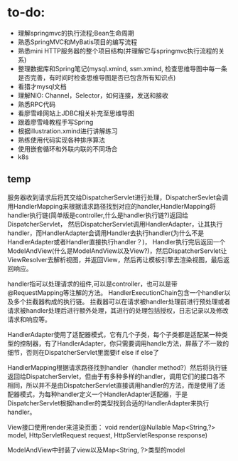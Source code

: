 ﻿# to-do:

- 理解springmvc的执行流程;Bean生命周期
- 熟悉SpringMVC和MyBatis项目的编写流程
- 熟悉mini HTTP服务器的整个项目结构(并理解它与springmvc执行流程的关系)
- 整理数据库和Spring笔记(mysql.xmind, ssm.xmind, 检查思维导图中每一条是否完善，有时间时检查思维导图是否已包含所有知识点)
- 看猎才mysql文档
- 理解NIO: Channel，Selector，如何连接，发送和接收
- 熟悉RPC代码
- 看廖雪峰网站上JDBC相关补充至思维导图
- 跟着廖雪峰教程手写Spring
- 根据illustration.xmind进行讲解练习
- 熟练使用代码实现各种排序算法
- 使用嵌套循环和外联内联的不同场合
- k8s

temp
---
服务器收到请求后将其交给DispatcherServlet进行处理，DispatcherSevlet会调用HandlerMapping来根据请求路径找到对应的handler,HandlerMapping将handler执行链(简单版是controller,什么是handler执行链?)返回给DispatcherServlet，
然后DispatcherServlet调用HandlerAdapter，让其执行handler，而HandlerAdapter会调用Handler去执行handler(为什么不是HandlerAdapter或者Handler直接执行handler？)，
Handler执行完后返回一个ModelAndView(什么是ModelAndView以及View?)，然后DispatcherServlet让ViewResolver去解析视图，并返回View，然后再让模板引擎去渲染视图，最后返回响应。

handler指可以处理请求的组件,可以是controller，也可以是带@RequestMapping等注解的方法。
HandlerExecutionChain包含一个handler以及多个拦截器构成的执行链。
拦截器可以在请求被handler处理前进行预处理或者请求被handler处理后进行额外处理，其进行的处理包括授权，日志记录以及修改请求和响应等。

HandlerAdapter使用了适配器模式，它有几个子类，每个子类都是适配某一种类型的控制器，有了HandlerAdapter，你只需要调用handle方法，屏蔽了不一致的细节，否则在DispatcherServlet里面要if else if else了


HandlerMapping根据请求路径找到handler（handler method?）然后将执行链返回给DispatcherServlet，但由于有多种多样的handler，调用它们的接口各不相同，所以并不是由DispatcherServlet直接调用handler的方法，而是使用了适配器模式，为每种handler定义一个HandlerAdapter适配器，于是DispatcherServlet根据handler的类型找到合适的HandlerAdapter来执行handler。

View接口使用render来渲染页面：
void render(@Nullable Map<String,?> model, HttpServletRequest request, HttpServletResponse response)

ModelAndView中封装了view以及Map<String, ?>类型的model

